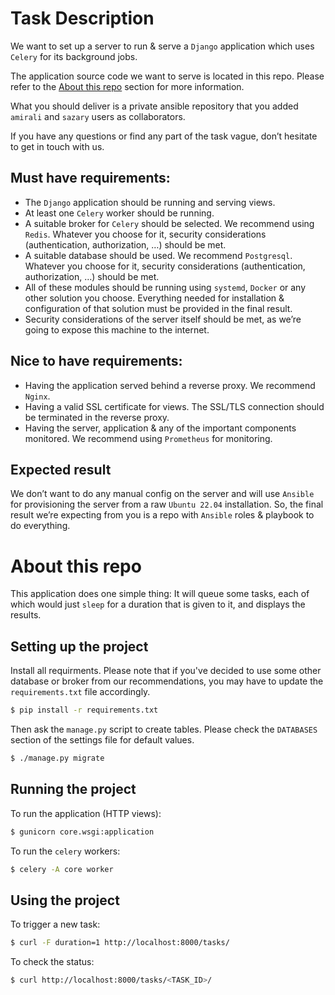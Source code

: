 # Task Description

We want to set up a server to run & serve a `Django` application which uses `Celery` for its
background jobs.

The application source code we want to serve is located in this repo. Please refer to the
[About this repo](#about-this-repo) section for more information.

What you should deliver is a private ansible repository that you added `amirali` and `sazary` users as collaborators.

If you have any questions or find any part of the task vague, don’t hesitate to get in touch with
us.

## Must have requirements:

- The `Django` application should be running and serving views.
- At least one `Celery` worker should be running.
- A suitable broker for `Celery` should be selected. We recommend using `Redis`. Whatever you
  choose for it, security considerations (authentication, authorization, …) should be met.
- A suitable database should be used. We recommend `Postgresql`. Whatever you choose for it,
  security considerations (authentication, authorization, …) should be met.
- All of these modules should be running using `systemd`, `Docker` or any other solution you choose.
  Everything needed for installation & configuration of that solution must be provided in the final
  result.
- Security considerations of the server itself should be met, as we’re going to expose this machine
  to the internet.

## Nice to have requirements:

- Having the application served behind a reverse proxy. We recommend `Nginx`.
- Having a valid SSL certificate for views. The SSL/TLS connection should be terminated in the
  reverse proxy.
- Having the server, application & any of the important components monitored. We recommend using
  `Prometheus` for monitoring.

## Expected result

We don’t want to do any manual config on the server and will use `Ansible` for provisioning the
server from a raw `Ubuntu 22.04` installation. So, the final result we’re expecting from you is a
repo with `Ansible` roles & playbook to do everything.

# About this repo

This application does one simple thing: It will queue some tasks, each of which would just `sleep`
for a duration that is given to it, and displays the results.

## Setting up the project

Install all requirments. Please note that if you've decided to use some other database or broker
from our recommendations, you may have to update the `requirements.txt` file accordingly.

```sh
$ pip install -r requirements.txt
```

Then ask the `manage.py` script to create tables. Please check the `DATABASES` section of the
settings file for default values.

```sh
$ ./manage.py migrate
```

## Running the project

To run the application (HTTP views):

```sh
$ gunicorn core.wsgi:application
```

To run the `celery` workers:

```sh
$ celery -A core worker
```

## Using the project

To trigger a new task:

```sh
$ curl -F duration=1 http://localhost:8000/tasks/
```

To check the status:

```sh
$ curl http://localhost:8000/tasks/<TASK_ID>/
```
